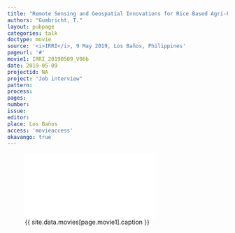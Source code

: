 ```yaml
---
title: "Remote Sensing and Geospatial Innovations for Rice Based Agri-Food Systems"
authors: "Gumbricht, T."
layout: pubpage
categories: talk
doctype: movie
source: '<i>IRRI</i>, 9 May 2019, Los Baños, Philippines'
pageurl: '#'
movie1: IRRI_20190509_V06b
date: 2019-05-09
projectid: NA
project: "Job interview"
pattern:
process:
pages:
number:
issue:
editor:
place: Los Baños
access: 'movieaccess'
okavango: true
---
```


<figure>
<iframe src="{{ site.commonurl }}/movies/{{ site.data.movies[page.movie1].file }}" width="{{ site.data.movies[page.movie1].width }}" height="{{ site.data.movies[page.movie1].height }}" frameborder="0">
</iframe>
<figcaption> {{ site.data.movies[page.movie1].caption }} </figcaption>
</figure>
